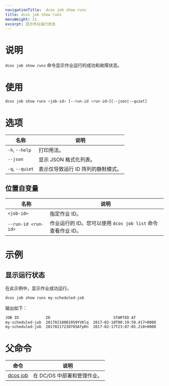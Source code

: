 ```yaml
---
navigationTitle:  dcos job show runs
title: dcos job show runs
menuWeight: 11
excerpt: 显示作业运行状态
---
```



# 说明
`dcos job show runs` 命令显示作业运行的成功和故障状态。

# 使用

```bash
dcos job show runs <job-id> [--run-id <run-id>][--json|--quiet]
```

# 选项

| 名称 | 说明 |
|---------|-------------|
|`-h`, `--help` | 打印用法。 |
| `--json`   | 显示 JSON 格式化列表。|
| `-q`, `--quiet` | 表示仅导致运行 ID 阵列的静默模式。 |

## 位置自变量

| 名称 | 说明 |
|---------|-------------|
| `<job-id>`   | 指定作业 ID。|
| `--run-id <run-id>`   | 作业运行的 ID。您可以使用 `dcos job list` 命令查看作业 ID。|



# 示例

## 显示运行状态

在此示例中，显示作业成功运行。

```bash
dcos job show runs my-scheduled-job
```

输出如下：

```bash
JOB ID            ID                            STARTED AT
my-scheduled-job  20170218001959YVKlq  2017-02-18T00:19:59.417+0000
my-scheduled-job  20170217230705AfpRn  2017-02-17T23:07:05.218+0000
```

# 父命令

| 命令 | 说明 |
|---------|-------------|
| [dcos job](/mesosphere/dcos/cn/2.0/cli/command-reference/dcos-job/) |  在 DC/OS 中部署和管理作业。 |
